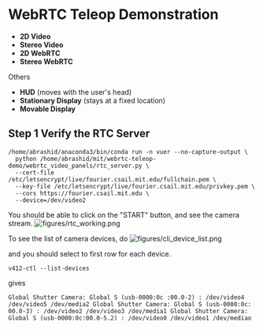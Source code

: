 # WebRTC Teleop Demonstration

- **2D Video**
- **Stereo Video**
- **2D WebRTC**
- **Stereo WebRTC**

Others
- **HUD** (moves with the user's head)
- **Stationary Display** (stays at a fixed location)
- **Movable Display**


## Step 1 Verify the RTC Server

```shell
/home/abrashid/anaconda3/bin/conda run -n vuer --no-capture-output \
  python /home/abrashid/mit/webrtc-teleop-demo/webrtc_video_panels/rtc_server.py \
  --cert-file /etc/letsencrypt/live/fourier.csail.mit.edu/fullchain.pem \
  --key-file /etc/letsencrypt/live/fourier.csail.mit.edu/privkey.pem \
  --cors https://fourier.csail.mit.edu \
  --device=/dev/video2 
```

You should be able to click on the "START" button, and see the camera stream.
![figures/rtc_working.png](figures/rtc_working.png)

To see the list of camera devices, do 
![figures/cli_device_list.png](figures/cli_device_list.png)

and you should select to first row for each device.

```shell
v412-ctl --list-devices
```

gives

`
Global Shutter Camera: Global S (usb-0000:0c :00.0-2) :
 /dev/video4
 /dev/video5
 /dev/media2
Global Shutter Camera: Global S (usb-0000:0c: 00.0-3) :
 /dev/video2
 /dev/video3
 /dev/media1
Global Shutter Camera: Global S (usb-0000:0c:00.0-5.2) :
 /dev/video0
 /dev/video1 /dev/mediao
`

